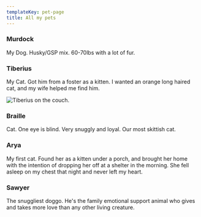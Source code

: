 ```yaml
---
templateKey: pet-page
title: All my pets
---
```


### Murdock

My Dog. Husky/GSP mix. 60-70lbs with a lot of fur.

### Tiberius

My Cat. Got him from a foster as a kitten. I wanted an orange long haired cat, and my wife helped me find him.

![Tiberius on the couch.](/img/tiberius-on-couch.jpg)

### Braille

Cat. One eye is blind. Very snuggly and loyal. Our most skittish cat.

### Arya

My first cat. Found her as a kitten under a porch, and brought her home with the intention of dropping her off at a shelter in the morning. She fell asleep on my chest that night and never left my heart.

### Sawyer

The snuggliest doggo.
He's the family emotional support animal who gives and takes more love than any other living creature.
